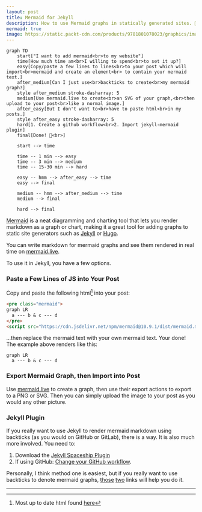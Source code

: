 ```yaml
---
layout: post
title: Mermaid for Jekyll
description: How to use Mermaid graphs in statically generated sites. 🧜‍♀️
mermaid: true
image: https://static.packt-cdn.com/products/9781801078023/graphics/image/Figure_6.49_B17306.jpg
---
```


```mermaid
graph TD
	start["I want to add mermaid<br>to my website"]
	time[How much time am<br>I willing to spend<br>to set it up?]
	easy[Copy/paste a few lines to lines<br>to your post which will import<br>mermaid and create an element<br> to contain your mermaid text.]
	after_medium[Can I just use<br>backticks to create<br>my mermaid graph?]
	style after_medium stroke-dasharray: 5
	medium[Use mermaid.live to create<br>an SVG of your graph,<br>then upload to your post<br>like a normal image.]
	after_easy[But I don't want to<br>have to paste html<br>in my posts.]
	style after_easy stroke-dasharray: 5
	hard[1. Create a github workflow<br>2. Import jekyll-mermaid plugin]
	final[Done! 👏<br>]

	start --> time

	time -- 1 min --> easy
	time -- 3 min --> medium
	time -- 15-30 min --> hard

	easy -- hmm --> after_easy --> time
	easy --> final

	medium -- hmm --> after_medium --> time
	medium --> final

	hard --> final
```

[Mermaid](https://mermaid.js.org/) is a neat diagramming and charting tool that lets you render markdown as a graph or chart, making it a great tool for adding graphs to static site generators such as [Jekyll](https://jekyllrb.com/) or [Hugo](https://gohugo.io/). 

You can write markdown for mermaid graphs and see them rendered in real time on [mermaid.live](https://mermaid.live).

To use it in Jekyll, you have a few options.

### Paste a Few Lines of JS into Your Post

Copy and paste the following html[^1] into your post: 


```markdown
<pre class="mermaid">
graph LR
  a --- b & c --- d
</pre>
<script src="https://cdn.jsdelivr.net/npm/mermaid@10.9.1/dist/mermaid.min.js"></script>
```

...then replace the mermaid text with your own mermaid text. Your done! The example above renders like this:

```mermaid
graph LR
  a --- b & c --- d
```

### Export Mermaid Graph, then Import into Post

Use [mermaid.live](https://mermaid.live) to create a graph, then use their export actions to export to a PNG or SVG. Then you can simply upload the image to your post as you would any other picture.

### Jekyll Plugin
If you really want to use Jekyll to render mermaid markdown using backticks (as you would on GitHub or GitLab), there is a way. It is also much more involved. You need to:

1. Download the [Jekyll Spaceship Plugin](https://github.com/jeffreytse/jekyll-spaceship?tab=readme-ov-file#installation)
2. If using GitHub: [Change your GitHub workflow](https://carsonboden.com/Programming/Jekyll-Pages#github-pages).

Personally, I think method one is easiest, but if you really want to use backticks to denote mermaid graphs, [those](https://github.com/jeffreytse/jekyll-spaceship?tab=readme-ov-file#installation) [two](https://carsonboden.com/Programming/Jekyll-Pages#github-pages) links will help you do it.

---

[^1]: Most up to date html found [here](https://www.jsdelivr.com/package/npm/mermaid)
